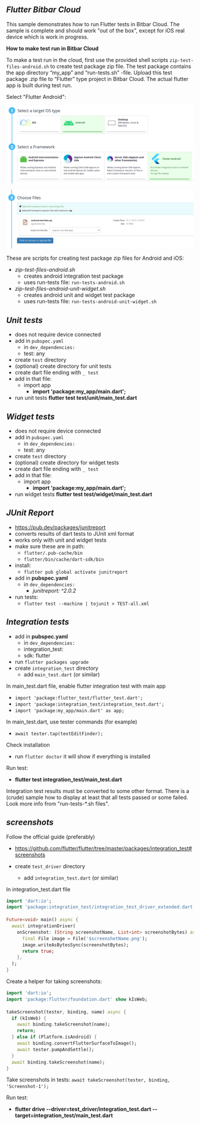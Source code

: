 ***Flutter Bitbar Cloud***
---------------------------

This sample demonstrates how to run Flutter tests in Bitbar Cloud.
The sample is complete and should work "out of the box", except for iOS real device which is work in progress.

**How to make test run in Bitbar Cloud**

To make a test run in the cloud, first use the provided shell scripts `zip-test-files-android.sh` to create test package zip file.
The test package contains the app directory “my_app” and “run-tests.sh” -file. Upload this test package .zip file to “Flutter” type project in Bitbar Cloud.
The actual flutter app is built during test run.

Select "Flutter Android":

![flutter](flutter.png)

![upload android test files](cloud-files.png)

These are scripts for creating test package zip files for Android and iOS:
- *zip-test-files-android.sh*
  - creates android integration test package
  - uses run-tests file: `run-tests-android.sh`
- *zip-test-files-android-unit-widget.sh*
  - creates android unit and widget test package
  - uses run-tests file: `run-tests-android-unit-widget.sh`

*Unit tests*
-------------

- does not require device connected
- add in `pubspec.yaml`
  - in `dev_dependencies:`
  - test: any
- create `test` directory
- (optional) create directory for unit tests
- create dart file ending with `_ test`
- add in that file:
  - import app
    - **import 'package:my_app/main.dart';**
- run unit tests **flutter test test/unit/main_test.dart**


*Widget tests*
-------------

- does not require device connected
- add in `pubspec.yaml`
  - in `dev_dependencies:`
  - test: any
- create `test` directory
- (optional) create directory for widget tests
- create dart file ending with `_ test`
- add in that file:
  - import app
    - **import 'package:my_app/main.dart';**
- run widget tests **flutter test test/widget/main_test.dart**


*JUnit Report*
-------------

- https://pub.dev/packages/junitreport
- converts results of dart tests to JUnit xml format
- works only with unit and widget tests
- make sure these are in path:
  - `flutter/.pub-cache/bin`
  - `flutter/bin/cache/dart-sdk/bin`
- install:
  - `flutter pub global activate junitreport`
- add in **pubspec.yaml**
  - in `dev_dependencies:`
    - *junitreport: ^2.0.2*
- run tests:
  - `flutter test --machine | tojunit > TEST-all.xml`


*Integration tests*
--------------------

- add in **pubspec.yaml**
  - in `dev_dependencies:`
  - integration_test:
  - sdk: flutter
- run `flutter packages upgrade`
- create `integration_test` directory
  - add `main_test.dart` (or similar)

In main_test.dart file, enable flutter integration test with main app
- `import 'package:flutter_test/flutter_test.dart';`
- `import 'package:integration_test/integration_test.dart';`
- `import 'package:my_app/main.dart' as app;`

In main_test.dart, use tester commands (for example)
- `await tester.tap(textEditFinder);`

Check installation
- run `flutter doctor` it will show if everything is installed

Run test:
- **flutter test integration_test/main_test.dart**

Integration test results must be converted to some other format.
There is a (crude) sample how to display at least that all tests passed or some failed.
Look more info from "run-tests-*.sh files".


*screenshots*
-------------

Follow the official guide (preferably)
- https://github.com/flutter/flutter/tree/master/packages/integration_test#screenshots

- create `test_driver` directory
  - add `integration_test.dart` (or similar)

In integration_test.dart file

```dart
import 'dart:io';
import 'package:integration_test/integration_test_driver_extended.dart';

Future<void> main() async {
  await integrationDriver(
    onScreenshot: (String screenshotName, List<int> screenshotBytes) async {
      final File image = File('$screenshotName.png');
      image.writeAsBytesSync(screenshotBytes);
      return true;
    },
  );
}
```

Create a helper for taking screenshots:
```dart
import 'dart:io';
import 'package:flutter/foundation.dart' show kIsWeb;

takeScreenshot(tester, binding, name) async {
  if (kIsWeb) {
    await binding.takeScreenshot(name);
    return;
  } else if (Platform.isAndroid) {
    await binding.convertFlutterSurfaceToImage();
    await tester.pumpAndSettle();
  }
  await binding.takeScreenshot(name);
}

```

Take screenshots in tests:
`await takeScreenshot(tester, binding, 'Screenshot-1');`

Run test:
- **flutter drive --driver=test_driver/integration_test.dart --target=integration_test/main_test.dart**
